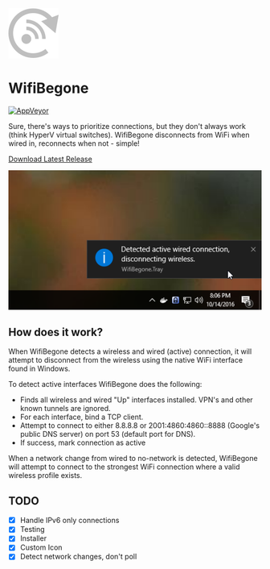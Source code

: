 ![WifiBegone](assets/icon.png)

# WifiBegone

[![AppVeyor](https://img.shields.io/appveyor/ci/Silvenga/wifibegone.svg?maxAge=2592000&style=flat-square)](https://ci.appveyor.com/project/Silvenga/wifibegone)

Sure, there's ways to prioritize connections, but they don't always work (think HyperV virtual switches). WifiBegone disconnects from WiFi when wired in, reconnects when not - simple!

[Download Latest Release](https://github.com/Silvenga/WifiBegone/releases/)

![Screenshot](assets/screenshot.png)

## How does it work?

When WifiBegone detects a wireless and wired (active) connection, it will attempt to disconnect from the wireless using the native WiFi interface found in Windows. 

To detect active interfaces WifiBegone does the following:

- Finds all wireless and wired "Up" interfaces installed. VPN's and other known tunnels are ignored. 
- For each interface, bind a TCP client.
- Attempt to connect to either 8.8.8.8 or 2001:4860:4860::8888 (Google's public DNS server) on port 53 (default port for DNS). 
- If success, mark connection as active

When a network change from wired to no-network is detected, WifiBegone will attempt to connect to the strongest WiFi connection where a valid wireless profile exists. 

## TODO

- [X] Handle IPv6 only connections
- [X] Testing
- [X] Installer
- [X] Custom Icon
- [X] Detect network changes, don't poll